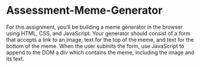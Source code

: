 # Assessment-Meme-Generator
For this assignment, you’ll be building a meme generator in the browser using HTML, CSS, and JavaScript.  Your generator should consist of a form that accepts a link to an image, text for the top of the meme, and text for the bottom of the meme. When the user submits the form, use JavaScript to append to the DOM a div which contains the meme, including the image and its text.
